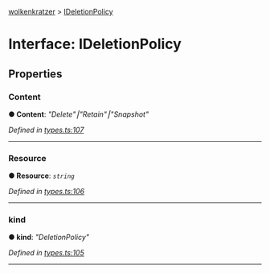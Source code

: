 [wolkenkratzer](../README.md) > [IDeletionPolicy](../interfaces/ideletionpolicy.md)



# Interface: IDeletionPolicy


## Properties
<a id="content"></a>

###  Content

**●  Content**:  *"Delete"⎮"Retain"⎮"Snapshot"* 

*Defined in [types.ts:107](https://github.com/arminhammer/wolkenkratzer/blob/fe45d31/src/types.ts#L107)*





___

<a id="resource"></a>

###  Resource

**●  Resource**:  *`string`* 

*Defined in [types.ts:106](https://github.com/arminhammer/wolkenkratzer/blob/fe45d31/src/types.ts#L106)*





___

<a id="kind"></a>

###  kind

**●  kind**:  *"DeletionPolicy"* 

*Defined in [types.ts:105](https://github.com/arminhammer/wolkenkratzer/blob/fe45d31/src/types.ts#L105)*





___


